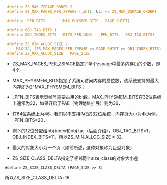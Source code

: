 ```c
 #define ZS_MAX_ZSPAGE_ORDER 2
 #define ZS_MAX_PAGES_PER_ZSPAGE (_AC(1, UL) << ZS_MAX_ZSPAGE_ORDER)
 
 #define _PFN_BITS       (MAX_PHYSMEM_BITS - PAGE_SHIFT)
 
 #define OBJ_TAG_BITS 1
 #define OBJ_INDEX_BITS  (BITS_PER_LONG - _PFN_BITS - OBJ_TAG_BITS)
 
 #define ZS_MIN_ALLOC_SIZE \
     MAX(32, (ZS_MAX_PAGES_PER_ZSPAGE << PAGE_SHIFT >> OBJ_INDEX_BITS))
 #define ZS_MAX_ALLOC_SIZE   PAGE_SIZE
```

- ZS_MAX_PAGES_PER_ZSPAGE指定了单个zspage中最多内存页的个数，即4个。

- MAX_PHYSMEM_BITS指定了系统可访问内存的总位数，该系统支持的最大内存即为2^MAX_PHYSMEM_BITS；

- _PFN_BITS表示页帧号需要占用的bit数。MAX_PHYSMEM_BITS在32位系统上通常为32，如果开启了PAE（物理地址扩展）则为36，

- 在64位系统上为46。我们以不支持PAE的32位系统，内存页大小为4k为例，_PFN_BITS=20，

- 剩下的12位分配给obj index和obj tag（后面介绍），OBJ_TAG_BITS=1，OBJ_INDEX_BITS=11，所以ZS_MIN_ALLOC_SIZE = 32.

- 最大的对象大小为一个页（如前所述，这种对象称为巨型对象）

- ZS_SIZE_CLASS_DELTA指定了相邻两个size_class的对象大小差

`#define ZS_SIZE_CLASS_DELTA (PAGE_SIZE >> 8)`

所以ZS_SIZE_CLASS_DELTA=16


